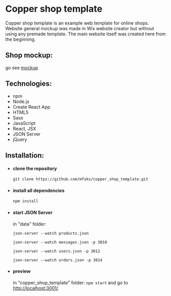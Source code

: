 # Copper shop template

Copper shop template is an example web template for online shops. 
Website general mockup was made in Wix website creator but without using any premade template. 
The main website itself was created here from the beginning.

## Shop mockup:

go see [mockup](https://fuksmarta.wixsite.com/website-1/sklep)

## Technologies:

- npm
- Node.js
- Create React App
- HTML5
- Sass
- JavaScript
- React, JSX
- JSON Server
- jQuery

## Installation:

- #### clone the repository
  `git clone https://github.com/mfuks/copper_shop_template.git`
- #### install all dependencies
  `npm install`
- #### start JSON Server
   in "data" folder:
   
  `json-server --watch products.json`

  `json-server --watch messages.json -p 3010`
  
  `json-server --watch users.json -p 3012`
  
  `json-server --watch orders.json -p 3014`
  
- #### preview
   in "copper_shop_template" folder:
  `npm start` and go to [http://localhost:3001/](http://localhost:3000/)

